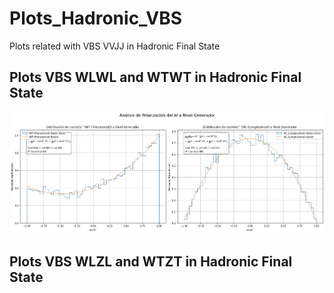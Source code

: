 # Plots_Hadronic_VBS
Plots related with VBS VVJJ in Hadronic Final State


## Plots VBS WLWL and WTWT in Hadronic Final State

![VBS WLWL and WTWT](Polarization_VBSWW.png)

## Plots VBS WLZL and WTZT in Hadronic Final State

